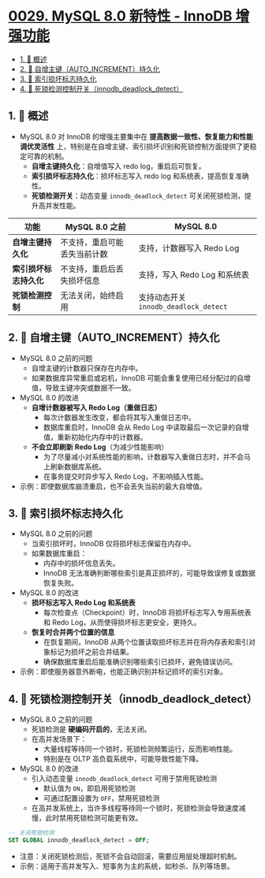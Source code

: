 # [0029. MySQL 8.0 新特性 - InnoDB 增强功能](https://github.com/Tdahuyou/TNotes.sql/tree/main/notes/0029.%20MySQL%208.0%20%E6%96%B0%E7%89%B9%E6%80%A7%20-%20InnoDB%20%E5%A2%9E%E5%BC%BA%E5%8A%9F%E8%83%BD)

<!-- region:toc -->

- [1. 📝 概述](#1--概述)
- [2. 📒 自增主键（AUTO_INCREMENT）持久化](#2--自增主键auto_increment持久化)
- [3. 📒 索引损坏标志持久化](#3--索引损坏标志持久化)
- [4. 📒 死锁检测控制开关（innodb_deadlock_detect）](#4--死锁检测控制开关innodb_deadlock_detect)

<!-- endregion:toc -->

## 1. 📝 概述

- MySQL 8.0 对 InnoDB 的增强主要集中在 **提高数据一致性、恢复能力和性能调优灵活性** 上，特别是在自增主键、索引损坏识别和死锁控制方面提供了更稳定可靠的机制。
  - **自增主键持久化**：自增值写入 redo log，重启后可恢复。
  - **索引损坏标志持久化**：损坏标志写入 redo log 和系统表，提高恢复准确性。
  - **死锁检测开关**：动态变量 `innodb_deadlock_detect` 可关闭死锁检测，提升高并发性能。

| 功能 | MySQL 8.0 之前 | MySQL 8.0 |
| --- | --- | --- |
| **自增主键持久化** | 不支持，重启可能丢失当前计数 | 支持，计数器写入 Redo Log |
| **索引损坏标志持久化** | 不支持，重启后丢失损坏信息 | 支持，写入 Redo Log 和系统表 |
| **死锁检测控制** | 无法关闭，始终启用 | 支持动态开关 `innodb_deadlock_detect` |

## 2. 📒 自增主键（AUTO_INCREMENT）持久化

- MySQL 8.0 之前的问题
  - 自增主键的计数器只保存在内存中。
  - 如果数据库异常重启或宕机，InnoDB 可能会重复使用已经分配过的自增值，导致主键冲突或数据不一致。
- MySQL 8.0 的改进
  - **自增计数器被写入 Redo Log（重做日志）**
    - 每次计数器发生改变，都会将其写入重做日志中。
    - 数据库重启时，InnoDB 会从 Redo Log 中读取最后一次记录的自增值，重新初始化内存中的计数器。
  - **不会立即刷新 Redo Log**（为减少性能影响）
    - 为了尽量减小对系统性能的影响，计数器写入重做日志时，并不会马上刷新数据库系统。
    - 在事务提交时异步写入 Redo Log，不影响插入性能。
- 示例：即使数据库崩溃重启，也不会丢失当前的最大自增值。

## 3. 📒 索引损坏标志持久化

- MySQL 8.0 之前的问题
  - 当索引损坏时，InnoDB 仅将损坏标志保留在内存中。
  - 如果数据库重启：
    - 内存中的损坏信息丢失。
    - InnoDB 无法准确判断哪些索引是真正损坏的，可能导致误修复或数据恢复失败。
- MySQL 8.0 的改进
  - **损坏标志写入 Redo Log 和系统表**
    - 每次检查点（Checkpoint）时，InnoDB 将损坏标志写入专用系统表和 Redo Log，从而使得损坏标志更安全，更持久。
  - **恢复时合并两个位置的信息**
    - 在恢复期间，InnoDB 从两个位置读取损坏标志并在将内存表和索引对象标记为损坏之前合并结果。
    - 确保数据库重启后能准确识别哪些索引已损坏，避免错误访问。
- 示例：即使服务器意外断电，也能正确识别并标记损坏的索引对象。

## 4. 📒 死锁检测控制开关（innodb_deadlock_detect）

- MySQL 8.0 之前的问题
  - 死锁检测是 **硬编码开启的**，无法关闭。
  - 在高并发场景下：
    - 大量线程等待同一个锁时，死锁检测频繁运行，反而影响性能。
    - 特别是在 OLTP 高负载系统中，可能导致性能下降。
- MySQL 8.0 的改进
  - 引入动态变量 `innodb_deadlock_detect` 可用于禁用死锁检测
    - 默认值为 `ON`，即启用死锁检测
    - 可通过配置设置为 `OFF`，禁用死锁检测
  - 在高并发系统上，当许多线程等待同一个锁时，死锁检测会导致速度减慢，此时禁用死锁检测可能更有效。

```sql
-- 关闭死锁检测
SET GLOBAL innodb_deadlock_detect = OFF;
```

- 注意：关闭死锁检测后，死锁不会自动回滚，需要应用层处理超时机制。
- 示例：适用于高并发写入、短事务为主的系统，如秒杀、队列等场景。
